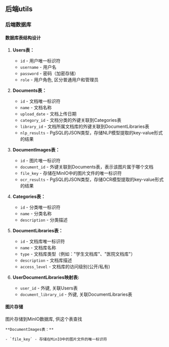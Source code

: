 ## 后端utils

### 后端数据库

#### 数据库表结构设计

1. **Users表：**
   
   - `id` - 用户唯一标识符
   - `username` - 用户名
   - `password` - 密码（加密存储）
   - `role` - 用户角色, 区分普通用户和管理员

2. **Documents表：**
   
   - `id` - 文档唯一标识符
   - `name` - 文档名称
   - `upload_date` - 文档上传日期
   - `category_id` - 文档分类的外键关联到Categories表
   - `library_id` - 文档所属文档库的外键关联到DocumentLibraries表
   - `nlp_results` - PgSQL的JSON类型，存储NLP模型提取的key-value形式的结果

3. **DocumentImages表：**
   
   - `id` - 图片唯一标识符
   - `document_id` - 外键关联到Documents表，表示该图片属于哪个文档
   - `file_key` - 存储在MinIO中的图片文件的唯一标识符
   - `ocr_results` - PgSQL的JSON类型，存储OCR模型提取的key-value形式的结果

4. **Categories表：**
   
   - `id` - 分类唯一标识符
   - `name` - 分类名称
   - `description` - 分类描述

5. **DocumentLibraries表：**
   
   - `id` - 文档库唯一标识符
   - `name` - 文档库名称
   - `type` - 文档库类型（例如："学生文档库"、"医院文档库"）
   - `description` - 文档库描述
   - `access_level` - 文档库的访问级别(公开/私有)


6. **UserDocumentLibraries映射表:**
   - `user_id` - 外键, 关联Users表
   - `document_library_id` - 外键, 关联DocumentLibraries表

#### 图片存储

图片存储到MinIO数据库, 供这个表查找

```
**DocumentImages表：**

- `file_key` - 存储在MinIO中的图片文件的唯一标识符
```

